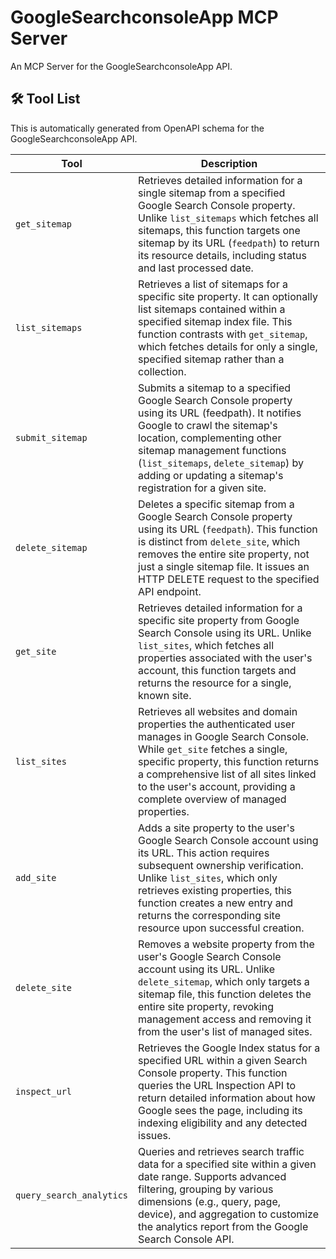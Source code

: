 # GoogleSearchconsoleApp MCP Server

An MCP Server for the GoogleSearchconsoleApp API.

## 🛠️ Tool List

This is automatically generated from OpenAPI schema for the GoogleSearchconsoleApp API.


| Tool | Description |
|------|-------------|
| `get_sitemap` | Retrieves detailed information for a single sitemap from a specified Google Search Console property. Unlike `list_sitemaps` which fetches all sitemaps, this function targets one sitemap by its URL (`feedpath`) to return its resource details, including status and last processed date. |
| `list_sitemaps` | Retrieves a list of sitemaps for a specific site property. It can optionally list sitemaps contained within a specified sitemap index file. This function contrasts with `get_sitemap`, which fetches details for only a single, specified sitemap rather than a collection. |
| `submit_sitemap` | Submits a sitemap to a specified Google Search Console property using its URL (feedpath). It notifies Google to crawl the sitemap's location, complementing other sitemap management functions (`list_sitemaps`, `delete_sitemap`) by adding or updating a sitemap's registration for a given site. |
| `delete_sitemap` | Deletes a specific sitemap from a Google Search Console property using its URL (`feedpath`). This function is distinct from `delete_site`, which removes the entire site property, not just a single sitemap file. It issues an HTTP DELETE request to the specified API endpoint. |
| `get_site` | Retrieves detailed information for a specific site property from Google Search Console using its URL. Unlike `list_sites`, which fetches all properties associated with the user's account, this function targets and returns the resource for a single, known site. |
| `list_sites` | Retrieves all websites and domain properties the authenticated user manages in Google Search Console. While `get_site` fetches a single, specific property, this function returns a comprehensive list of all sites linked to the user's account, providing a complete overview of managed properties. |
| `add_site` | Adds a site property to the user's Google Search Console account using its URL. This action requires subsequent ownership verification. Unlike `list_sites`, which only retrieves existing properties, this function creates a new entry and returns the corresponding site resource upon successful creation. |
| `delete_site` | Removes a website property from the user's Google Search Console account using its URL. Unlike `delete_sitemap`, which only targets a sitemap file, this function deletes the entire site property, revoking management access and removing it from the user's list of managed sites. |
| `inspect_url` | Retrieves the Google Index status for a specified URL within a given Search Console property. This function queries the URL Inspection API to return detailed information about how Google sees the page, including its indexing eligibility and any detected issues. |
| `query_search_analytics` | Queries and retrieves search traffic data for a specified site within a given date range. Supports advanced filtering, grouping by various dimensions (e.g., query, page, device), and aggregation to customize the analytics report from the Google Search Console API. |
